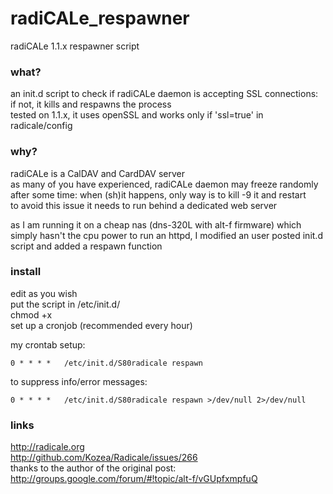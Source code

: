 # radiCALe_respawner
radiCALe 1.1.x respawner script 

### what?
an init.d script to check if radiCALe daemon is accepting SSL connections: if not, it kills and respawns the process  
tested on 1.1.x, it uses openSSL and works only if 'ssl=true' in radicale/config

### why?
radiCALe is a CalDAV and CardDAV server  
as many of you have experienced, radiCALe daemon may freeze randomly after some time: when (sh)it happens, only way is to kill -9 it and restart  
to avoid this issue it needs to run behind a dedicated web server  

as I am running it on a cheap nas (dns-320L with alt-f firmware) which simply hasn't the cpu power to run an httpd, I modified an user posted init.d script and added a respawn function  

### install
edit as you wish  
put the script in /etc/init.d/  
chmod +x  
set up a cronjob (recommended every hour)  
          
          
my crontab setup:
```
0 * * * *   /etc/init.d/S80radicale respawn
```
to suppress info/error messages:  
```
0 * * * *   /etc/init.d/S80radicale respawn >/dev/null 2>/dev/null
```
          
          
### links
http://radicale.org  
http://github.com/Kozea/Radicale/issues/266  
thanks to the author of the original post:  
http://groups.google.com/forum/#!topic/alt-f/vGUpfxmpfuQ  
